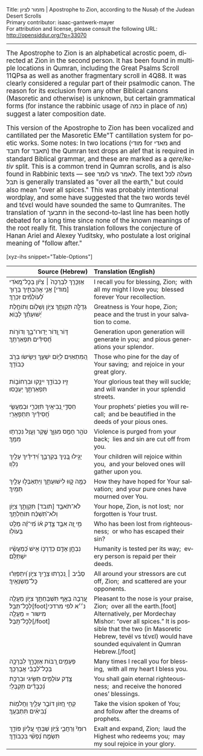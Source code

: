 <html>
<head></head>
<body>
Title: מזמור לציון | Apostrophe to Zion, according to the Nusaḥ of the Judean Desert Scrolls<br />
Primary contributor: isaac-gantwerk-mayer<br />
For attribution and license, please consult the following URL: <a href="http://opensiddur.org/?p=33070">http://opensiddur.org/?p=33070</a>
<p />
<hr />

<div class="english" lang="en" style="font-size: 1.2em;">
The Apostrophe to Zion is an alphabetical acrostic poem, directed at Zion in the second person. It has been found in multiple locations in Qumran, including the Great Psalms Scroll 11QPsa as well as another fragmentary scroll in 4Q88. It was clearly considered a regular part of their psalmodic canon. The reason for its exclusion from any other Biblical canons (Masoretic and otherwise) is unknown, but certain grammatical forms (for instance the rabbinic usage of כמה in place of מה) suggest a later composition date. 

This version of the Apostrophe to Zion has been vocalized and cantillated per the Masoretic EMe"T cantillation system for poetic works. Some notes: In two locations (מודי for מאדי and תובד for תאבד) the Qumran text drops an alef that is required in standard Biblical grammar, and these are marked as a <em>qere</em>/<em>ketiv</em> split. This is a common trend in Qumran scrolls, and is also found in Rabbinic texts — see לומר vs לאמר. The text מעלה לכל תבל is generally translated as "over all the earth," but could also mean "over all spices." This was probably intentional wordplay, and some have suggested that the two words tevél and tɛ́vɛl would have sounded the same to Qumranites. The translation of תתבעך in the second-to-last line has been hotly debated for a long time since none of the known meanings of the root really fit. This translation follows the conjecture of Hanan Ariel and Alexey Yuditsky, who postulate a lost original meaning of "follow after."
</div>

[xyz-ihs snippet="Table-Options"]<table style="margin-left: auto; margin-right: auto;" class="draggable">
<thead><tr><th id="x" style="text-align: right;">Source (Hebrew)</th><th style="text-align: left;">Translation (English)</th></tr></thead>
<tbody>
<tr><td style="vertical-align:top;">
<div class="liturgy" lang="he">
<span class="acrostic">אֶ</span>זְכׇּרֵ֤ךְ לִבְרָכָה֙ ׀ צִיּ֗וֹן
<span class="acrostic">בְּ</span>כׇל־מְ֭אֹדִי [מודי] אֲנִ֣י אֲהַבְתִּ֑יךְ
בָּר֣וּךְ לְ֝עוֹלָמִ֗ים זִכְרֵֽךְ׃
</span></div></td>
 
<td style="vertical-align:top;">
<div class="english" lang="en">
I recall you for blessing, Zion;<span class="acrostic">&nbsp;</span>
with all my might I love you;<span class="acrostic">&nbsp;</span>
blessed forever Your recollection.
</div></td></tr>


<tr><td style="vertical-align:top;">
<div class="liturgy" lang="he">
<span class="acrostic">גְּ</span>דֻלָּ֣ה תִּקְוָתֵ֣ךְ צִיּ֑וֹן
וְשָׁל֤וֹם וְתוֹחֶ֣לֶת יְ֝שׁוּעָתֵ֗ךְ לָבֽוֹא׃
</span></div></td>
 
<td style="vertical-align:top;">
<div class="english" lang="en">
Greatness is Your hope, Zion;<span class="acrostic">&nbsp;</span> 
peace and the trust in your salvation to come.
</div></td></tr>


<tr><td style="vertical-align:top;">
<div class="liturgy" lang="he">
<span class="acrostic">דּ֣</span>וֹר וָ֭דוֹר יָדֽוּרוּ־בָ֑ךְ
וְדוֹר֣וֹת חֲ֝סִידִ֗ים תִּפְאַרְתֵּֽךְ׃
</span></div></td>
 
<td style="vertical-align:top;">
<div class="english" lang="en">
Generation upon generation will generate in you;<span class="acrostic">&nbsp;</span> 
and pious generations your splendor.
</div></td></tr>


<tr><td style="vertical-align:top;">
<div class="liturgy" lang="he">
<span class="acrostic">הַ֭</span>מִּתְאַוִּים לְי֣וֹם יִשְׁעֵ֑ךְ
<span class="acrostic">וְ</span>יָשִׂ֖ישׂוּ בְּרֹ֣ב כְּבוֹדֵֽךְ׃
</span></div></td>
 
<td style="vertical-align:top;">
<div class="english" lang="en">
Those who pine for the day of Your saving;<span class="acrostic">&nbsp;</span> 
and rejoice in your great glory.<span class="acrostic">&nbsp;</span>
</div></td></tr>


<tr><td style="vertical-align:top;">
<div class="liturgy" lang="he">
<span class="acrostic">זִ֣</span>יז כְּבוֹדֵ֣ךְ יִינָ֑קוּ
וּבִרְחוֹב֣וֹת תִּפְאַרְתֵּ֣ךְ יְעַכֶּֽסוּ׃
</span></div></td>
 
<td style="vertical-align:top;">
<div class="english" lang="en">
Your glorious teat they will suckle;<span class="acrostic">&nbsp;</span> 
and will wander in your splendid streets.
</div></td></tr>


<tr><td style="vertical-align:top;">
<div class="liturgy" lang="he">
<span class="acrostic">חַ</span>סְדֵ֣י נְ֭בִיאַֽיִךְ תִּזְכְּרִ֑י
וּבְמַעֲשֵׂ֥י חֲ֝סִידַ֗יִךְ תִּתְפָּאֲרִֽי׃
</span></div></td>
 
<td style="vertical-align:top;">
<div class="english" lang="en">
Your prophets’ pieties you will recall;<span class="acrostic">&nbsp;</span> 
and be beautified in the deeds of your pious ones.
</div></td></tr>


<tr><td style="vertical-align:top;">
<div class="liturgy" lang="he">
<span class="acrostic">טֹ</span>הַ֣ר חָמַ֣ס מִגַּוֵּ֑ךְ
שֶׁ֣קֶר וְעָ֖וֶל נִכְרְת֣וּ מִמֵּֽךְ׃
</span></div></td>
 
<td style="vertical-align:top;">
<div class="english" lang="en">
Violence is purged from your back;<span class="acrostic">&nbsp;</span> 
lies and sin are cut off from you.
</div></td></tr>


<tr><td style="vertical-align:top;">
<div class="liturgy" lang="he">
<span class="acrostic">יָ</span>גִ֣ילוּ בָּ֭נַיִךְ בְּקִרְבֵּ֑ךְ
וִ֝ידִידַ֗יִךְ עָלַ֥יִךְ נִלְוֽוּ׃
</span></div></td>
 
<td style="vertical-align:top;">
<div class="english" lang="en">
Your children will rejoice within you,<span class="acrostic">&nbsp;</span> 
and your beloved ones will gather upon you.
</div></td></tr>


<tr><td style="vertical-align:top;">
<div class="liturgy" lang="he">
<span class="acrostic">כַּ</span>מָּ֣ה קַ֭וּוּ לִישׁוּעָתֵ֑ךְ
וַיִּתְאַבְּל֣וּ עָלַ֣יִךְ תַּמַּֽיִךְ׃
</span></div></td>
 
<td style="vertical-align:top;">
<div class="english" lang="en">
How they have hoped for Your salvation;<span class="acrostic">&nbsp;</span> 
and your pure ones have mourned over You.
</div></td></tr>


<tr><td style="vertical-align:top;">
<div class="liturgy" lang="he">
<span class="acrostic">לֹ</span>א־תֹּאבַ֣ד [תובד] תִּקְוָתֵ֣ךְ צִיּ֑וֹן
וְלֹא־תִּ֝שְׁכַּ֗ח תּוֹחַלְתֵּֽךְ׃
</span></div></td>
 
<td style="vertical-align:top;">
<div class="english" lang="en">
Your hope, Zion, is not lost;<span class="acrostic">&nbsp;</span> 
nor forgotten is Your trust.
</div></td></tr>


<tr><td style="vertical-align:top;">
<div class="liturgy" lang="he">
<span class="acrostic">מִ֣</span>י זֶ֭ה אִבֵּ֣ד צֶ֑דֶק
א֗וֹ מִ֝י־זֶ֗ה מָלַ֥ט בְּעוֹלֽוֹ׃
</span></div></td>
 
<td style="vertical-align:top;">
<div class="english" lang="en">
Who has been lost from righteousness;<span class="acrostic">&nbsp;</span> 
or who has escaped their sin?
</div></td></tr>


<tr><td style="vertical-align:top;">
<div class="liturgy" lang="he">
<span class="acrostic">נִ</span>בְחָ֣ן אָדַ֣ם כְּדַרְכּ֑וֹ
אִ֣ישׁ כְּ֝מַעֲשָׂ֗יו יִשְׁתַּלֵּֽם׃
</span></div></td>
 
<td style="vertical-align:top;">
<div class="english" lang="en">
Humanity is tested per its way;<span class="acrostic">&nbsp;</span> 
every person is repaid per their deeds.
</div></td></tr>


<tr><td style="vertical-align:top;">
<div class="liturgy" lang="he">
<span class="acrostic">סָ</span>בִ֓יב ׀ נִ֭כְרְתוּ צָרַ֣יִךְ צִיּ֑וֹן
וְ֝יִתְפַּזְּר֗וּ כׇּל־מְשַׂנְּאַֽיִךְ׃
</span></div></td>
 
<td style="vertical-align:top;">
<div class="english" lang="en">
All around your stressors are cut off, Zion;<span class="acrostic">&nbsp;</span> 
and scattered are your opponents.
</div></td></tr>


<tr><td style="vertical-align:top;">
<div class="liturgy" lang="he">
<span class="acrostic">עָֽ֭</span>רְבָה בְּאַ֣ף תִּשְׁבַּחְתֵּ֣ךְ צִיּ֑וֹן
מַעֲלֶ֖ה לְכׇל־תֵּבֵֽל׃[foot]נ׳׳א לפי מרדכי מישור =  מַעֲלֶ֖ה לְכׇל־תָּֽבֶל׃[/foot]
</span></div></td>
 
<td style="vertical-align:top;">
<div class="english" lang="en">
Pleasant to the nose is your praise, Zion;<span class="acrostic">&nbsp;</span> 
over all the earth.[foot] Alternatively, per Mordechay Mishor: “over all spices.” It is possible that the two (in Masoretic Hebrew, tevél vs tɛ́vɛl) would have sounded equivalent in Qumran Hebrew.[/foot]
</div></td></tr>


<tr><td style="vertical-align:top;">
<div class="liturgy" lang="he">
<span class="acrostic">פְּ</span>עָמִ֣ים רַ֭בּוֹת אֶזְכׇּרֵ֣ךְ לִבְרָכָ֑ה
בְּכׇל־לְ֝בָבִ֗י אֲבָרְכֵֽךְ׃
</span></div></td>
 
<td style="vertical-align:top;">
<div class="english" lang="en">
Many times I recall you for blessing,<span class="acrostic">&nbsp;</span> 
with all my heart I bless you.
</div></td></tr>


<tr><td style="vertical-align:top;">
<div class="liturgy" lang="he">
<span class="acrostic">צֶ֣</span>דֶק עוֹלָמִ֣ים תַּשִּׂ֑יגִי
וּבִרְכַּ֣ת נִ֝כְבָּדִ֗ים תְּקַבְּלִֽי׃
</span></div></td>
 
<td style="vertical-align:top;">
<div class="english" lang="en">
You shall gain eternal righteousness;<span class="acrostic">&nbsp;</span> 
and receive the honored ones’ blessings.
</div></td></tr>


<tr><td style="vertical-align:top;">
<div class="liturgy" lang="he">
<span class="acrostic">קְ</span>חִ֣י חָ֭זוֹן דּוֹבֵ֣ר עָלַ֑יִךְ
וַחֲלֹמ֥וֹת נְ֝בִיאִ֗ים תִּתְבַּעֵֽךְ׃
</span></div></td>
 
<td style="vertical-align:top;">
<div class="english" lang="en">
Take the vision spoken of You;<span class="acrostic">&nbsp;</span> 
and follow after the dreams of prophets.
</div></td></tr>


<tr><td style="vertical-align:top;">
<div class="liturgy" lang="he">
<span class="acrostic">ר</span>וּמִי֘ וְרַחֲבִ֢י צִ֫יּ֥וֹן
<span class="acrostic">שַׁ</span>בְּחִ֣י עֶ֭לְיוֹן פּוֹדֵ֑ךְ
<span class="acrostic">תִּ</span>שְׂמַ֣ח נַ֝פְשִׁ֗י בִּכְבוֹדֵֽךְ׃
</span></div></td>
 
<td style="vertical-align:top;">
<div class="english" lang="en">
Exalt and expand, Zion;<span class="acrostic">&nbsp;</span> 
laud the Highest who redeems you;<span class="acrostic">&nbsp;</span> 
may my soul rejoice in your glory.<span class="acrostic">&nbsp;</span>
</div></td></tr>
</tbody></table>

&nbsp;
</body>
</html>